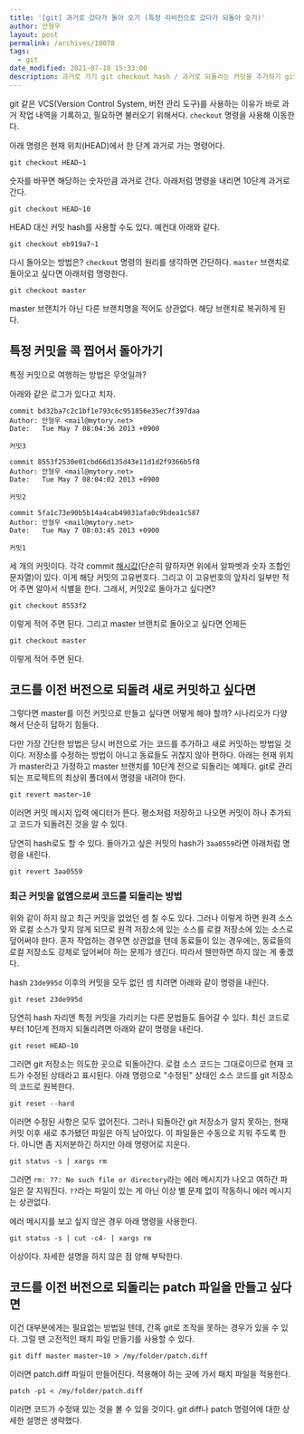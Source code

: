 ```yaml
---
title: '[git] 과거로 갔다가 돌아 오기 (특정 리비전으로 갔다가 되돌아 오기)'
author: 안형우
layout: post
permalink: /archives/10078
tags:
  - git
date_modified: 2021-07-10 15:33:00
description: 과거로 가기 git checkout hash / 과거로 되돌리는 커밋을 추가하기 git revert hash (최근 커밋을 무효화하기 git reset hash) / 과거로 돌아가는 patch 만들기 git diff master hash > patch파일 / 패치 적용은 patch -p < patch파일
---
```

git 같은 VCS(Version Control System, 버전 관리 도구)를 사용하는 이유가 바로 과거 작업 내역을 기록하고, 필요하면 불러오기 위해서다. `checkout` 명령을 사용해 이동한다.

아래 명령은 현재 위치(HEAD)에서 한 단계 과거로 가는 명령어다.

    git checkout HEAD~1

숫자를 바꾸면 해당하는 숫자만큼 과거로 간다. 아래처럼 명령을 내리면 10단계 과거로 간다.

    git checkout HEAD~10

HEAD 대신 커밋 hash를 사용할 수도 있다. 예컨대 아래와 같다.

    git checkout eb919a7~1

다시 돌아오는 방법은? `checkout` 명령의 원리를 생각하면 간단하다. `master` 브랜치로 돌아오고 싶다면 아래처럼 명령한다.

    git checkout master

master 브랜치가 아닌 다른 브랜치명을 적어도 상관없다. 해당 브랜치로 복귀하게 된다.


## 특정 커밋을 콕 찝어서 돌아가기

특정 커밋으로 여행하는 방법은 무엇일까?

아래와 같은 로그가 있다고 치자.

    commit bd32ba7c2c1bf1e793c6c951856e35ec7f397daa
    Author: 안형우 <mail@mytory.net>
    Date:   Tue May 7 08:04:36 2013 +0900
    
    커밋3
    
    commit 8553f2530e01cbd66d135d43e11d1d2f9366b5f8
    Author: 안형우 <mail@mytory.net>
    Date:   Tue May 7 08:04:02 2013 +0900
    
    커밋2
    
    commit 5fa1c73e90b5b14a4cab49031afa0c9bdea1c587
    Author: 안형우 <mail@mytory.net>
    Date:   Tue May 7 08:03:45 2013 +0900
    
    커밋1
    

세 개의 커밋이다. 각각 commit [해시값](https://ko.wikipedia.org/wiki/%ED%95%B4%EC%8B%9C_%ED%95%A8%EC%88%98)(단순히 말하자면 위에서 알파벳과 숫자 조합인 문자열)이 있다. 이게 해당 커밋의 고유번호다. 그리고 이 고유번호의 앞자리 일부만 적어 주면 알아서 식별을 한다. 그래서, 커밋2로 돌아가고 싶다면?

    git checkout 8553f2

이렇게 적어 주면 된다. 그리고 master 브랜치로 돌아오고 싶다면 언제든

    git checkout master

이렇게 적어 주면 된다.

## 코드를 이전 버전으로 되돌려 새로 커밋하고 싶다면

그렇다면 master를 이전 커밋으로 만들고 싶다면 어떻게 해야 할까? 시나리오가 다양해서 단순히 답하기 힘들다. 

다만 가장 간단한 방법은 당시 버전으로 가는 코드를 추가하고 새로 커밋하는 방법일 것이다. 저장소를 수정하는 방법이 아니고 동료들도 귀찮지 않아 편하다. 아래는 현재 위치가 master라고 가정하고 master 브랜치를 10단계 전으로 되돌리는 예제다. git로 관리되는 프로젝트의 최상위 폴더에서 명령을 내려야 한다.

    git revert master~10

이러면 커밋 메시지 입력 에디터가 뜬다. 평소처럼 저장하고 나오면 커밋이 하나 추가되고 코드가 되돌려진 것을 알 수 있다.

당연히 hash로도 할 수 있다. 돌아가고 싶은 커밋의 hash가 `3aa0559`라면 아래처럼 명령을 내린다.

    git revert 3aa0559


### 최근 커밋을 없앰으로써 코드를 되돌리는 방법

위와 같이 하지 않고 최근 커밋을 없었던 셈 칠 수도 있다. 그러나 이렇게 하면 원격 소스와 로컬 소스가 맞지 않게 되므로 원격 저장소에 있는 소스를 로컬 저장소에 있는 소스로 덮어써야 한다. 혼자 작업하는 경우면 상관없을 텐데 동료들이 있는 경우에는, 동료들의 로컬 저장소도 강제로 덮어써야 하는 문제가 생긴다. 따라서 웬만하면 하지 않는 게 좋겠다. 

hash `23de995d` 이후의 커밋을 모두 없던 셈 치려면 아래와 같이 명령을 내린다.

    git reset 23de995d

당연히 hash 자리엔 특정 커밋을 가리키는 다른 문법들도 들어갈 수 있다. 최신 코드로부터 10단계 전까지 되돌리려면 아래와 같이 명령을 내린다.

    git reset HEAD~10

그러면 git 저장소는 의도한 곳으로 되돌아간다. 로컬 소스 코드는 그대로이므로 현재 코드가 수정된 상태라고 표시된다. 아래 명령으로 "수정된" 상태인 소스 코드를 git 저장소의 코드로 원복한다.

    git reset --hard

이러면 수정된 사항은 모두 없어진다. 그러나 되돌아간 git 저장소가 알지 못하는, 현재 커밋 이후 새로 추가됐던 파일은 아직 남아있다. 이 파일들은 수동으로 지워 주도록 한다. 아니면 좀 지저분하긴 하지만 아래 명령어로 지운다.

    git status -s | xargs rm

그러면 `rm: ??: No such file or directory`라는 에러 메시지가 나오고 여하간 파일은 잘 지워진다. `??`라는 파일이 있는 게 아닌 이상 별 문제 없이 작동하니 에러 메시지는 상관없다.

에러 메시지를 보고 싶지 않은 경우 아래 명령을 사용한다.

    git status -s | cut -c4- | xargs rm

이상이다. 자세한 설명을 하지 않은 점 양해 부탁한다.


## 코드를 이전 버전으로 되돌리는 patch 파일을 만들고 싶다면

이건 대부분에게는 필요없는 방법일 텐데, 간혹 git로 조작을 못하는 경우가 있을 수 있다. 그럴 땐 고전적인 패치 파일 만들기를 사용할 수 있다.

    git diff master master~10 > /my/folder/patch.diff

이러면 patch.diff 파일이 만들어진다. 적용해야 하는 곳에 가서 패치 파일을 적용한다. 

    patch -p1 < /my/folder/patch.diff

이러면 코드가 수정돼 있는 것을 볼 수 있을 것이다. git diff나 patch 명령어에 대한 상세한 설명은 생략했다.
